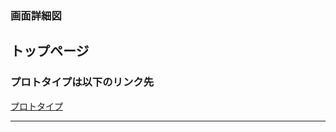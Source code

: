 ### 画面詳細図
## トップページ
### プロトタイプは以下のリンク先
[プロトタイプ](https://www.figma.com/file/0iiJP7KwRtu2cOvpAPoogL/Untitled?node-id=1%3A2)
*****
